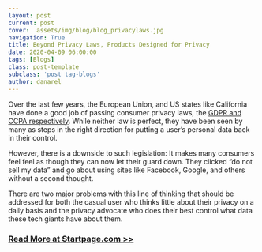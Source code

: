 ```yaml
---
layout: post
current: post
cover:  assets/img/blog/blog_privacylaws.jpg
navigation: True
title: Beyond Privacy Laws, Products Designed for Privacy
date: 2020-04-09 06:00:00
tags: [Blogs]
class: post-template
subclass: 'post tag-blogs'
author: danarel
---
```


Over the last few years, the European Union, and US states like California have done a good job of passing consumer privacy laws, the [GDPR and CCPA respectively](https://www.startpage.com/blog/privacy-news/overview-startpage-gdpr-ccpa/). While neither law is perfect, they have been seen by many as steps in the right direction for putting a user’s personal data back in their control.

However, there is a downside to such legislation: It makes many consumers feel feel as though they can now let their guard down. They clicked “do not sell my data” and go about using sites like Facebook, Google, and others without a second thought.

There are two major problems with this line of thinking that should be addressed for both the casual user who thinks little about their privacy on a daily basis and the privacy advocate who does their best control what data these tech giants have about them.

### [Read More at Startpage.com >>](https://www.startpage.com/blog/privacy-awareness/data-privacy-laws/)